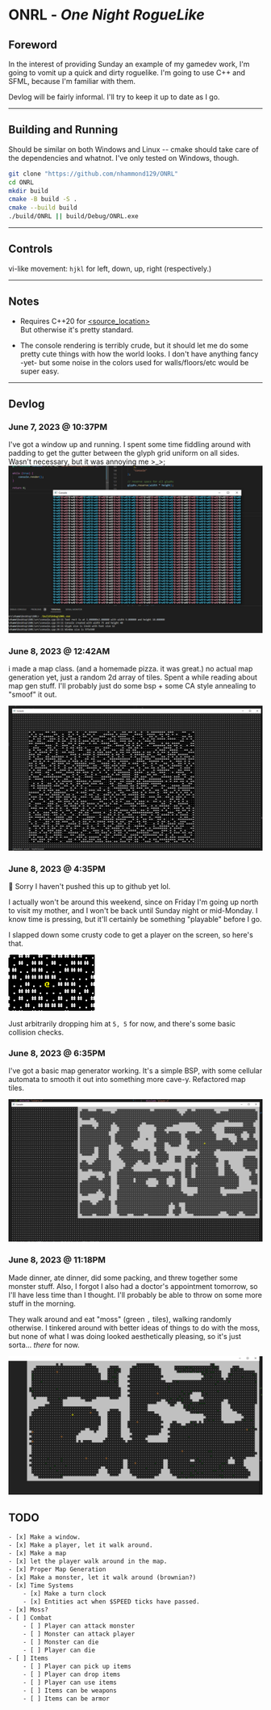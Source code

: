 # ONRL - _One Night RogueLike_

## Foreword

In the interest of providing Sunday an example of my gamedev work, I'm going to vomit up a quick and dirty roguelike. I'm going to use C++ and SFML, because I'm familiar with them.

Devlog will be fairly informal. I'll try to keep it up to date as I go.

----

## Building and Running

Should be similar on both Windows and Linux -- cmake should take care of the dependencies and whatnot. I've only tested on Windows, though.
```bash
git clone "https://github.com/nhammond129/ONRL"
cd ONRL
mkdir build
cmake -B build -S .
cmake --build build
./build/ONRL || build/Debug/ONRL.exe
```

----
## Controls

vi-like movement: `hjkl` for left, down, up, right (respectively.)

----
## Notes
- Requires C++20 for [<source_location>](https://en.cppreference.com/w/cpp/utility/source_location) \
  But otherwise it's pretty standard.

- The console rendering is terribly crude, but it should let me do some pretty cute things with how the world looks. I don't have anything fancy -yet- but some noise in the colors used for walls/floors/etc would be super easy.

----
## Devlog

### June 7, 2023 @ 10:37PM

I've got a window up and running.
I spent some time fiddling around with padding to get the gutter between the glyph grid uniform on all sides. Wasn't necessary, but it was annoying me >_>;
![Window](./pics/make_a_window.png)

### June 8, 2023 @ 12:42AM

i made a map class. (and a homemade pizza. it was great.)
no actual map generation yet, just a random 2d array of tiles.
Spent a while reading about map gen stuff. I'll probably just do some bsp + some CA style annealing to "smoof" it out.

![Map](./pics/map_initial.png)

### June 8, 2023 @ 4:35PM

👀 Sorry I haven't pushed this up to github yet lol.

I actually won't be around this weekend, since on Friday I'm going up north to visit my mother, and I won't be back until Sunday night or mid-Monday. I know time is pressing, but it'll certainly be something "playable" before I go.

I slapped down some crusty code to get a player on the screen, so here's that.

![Player](./pics/player.png)

Just arbitrarily dropping him at `5, 5` for now, and there's some basic collision checks.

### June 8, 2023 @ 6:35PM

I've got a basic map generator working. It's a simple BSP, with some cellular automata to smooth it out into something more cave-y. Refactored map tiles.

![Map](./pics/map_gen.png)

### June 8, 2023 @ 11:18PM

Made dinner, ate dinner, did some packing, and threw together some monster stuff.
Also, I forgot I also had a doctor's appointment tomorrow, so I'll have less time than I thought. I'll probably be able to throw on some more stuff in the morning.

They walk around and eat "moss" (green `,` tiles), walking randomly otherwise.
I tinkered around with better ideas of things to do with the moss, but none of what I was doing looked aesthetically pleasing, so it's just sorta... _there_ for now.

![Monsters](./pics/monsters.png)


## TODO

    - [x] Make a window.
    - [x] Make a player, let it walk around.
    - [x] Make a map
    - [x] let the player walk around in the map.
    - [x] Proper Map Generation
    - [x] Make a monster, let it walk around (brownian?)
    - [x] Time Systems
        - [x] Make a turn clock
        - [x] Entities act when $SPEED ticks have passed.
    - [x] Moss?
    - [ ] Combat
        - [ ] Player can attack monster
        - [ ] Monster can attack player
        - [ ] Monster can die
        - [ ] Player can die
    - [ ] Items
        - [ ] Player can pick up items
        - [ ] Player can drop items
        - [ ] Player can use items
        - [ ] Items can be weapons
        - [ ] Items can be armor